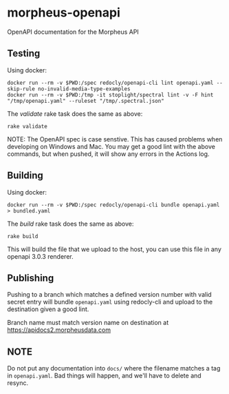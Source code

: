 # morpheus-openapi
OpenAPI documentation for the Morpheus API

## Testing

Using docker:

```
docker run --rm -v $PWD:/spec redocly/openapi-cli lint openapi.yaml --skip-rule no-invalid-media-type-examples
docker run --rm -v $PWD:/tmp -it stoplight/spectral lint -v -F hint "/tmp/openapi.yaml" --ruleset "/tmp/.spectral.json"
```

The *validate* rake task does the same as above:

```
rake validate
```

NOTE: The OpenAPI spec is case senstive.  This has caused problems when developing on Windows and Mac.  You may get a good lint with the above commands, but when pushed, it will show any errors in the Actions log.

## Building

Using docker:

```
docker run --rm -v $PWD:/spec redocly/openapi-cli bundle openapi.yaml > bundled.yaml
```

The *build* rake task does the same as above:

```
rake build
```

This will build the file that we upload to the host, you can use this file in any openapi 3.0.3 renderer.

## Publishing

Pushing to a branch which matches a defined version number with valid secret entry will bundle `openapi.yaml` using redocly-cli and upload to the destination given a good lint.  

Branch name must match version name on destination at https://apidocs2.morpheusdata.com

## NOTE

Do not put any documentation into `docs/` where the filename matches a tag in `openapi.yaml`.  Bad things will happen, and we'll have to delete and resync.